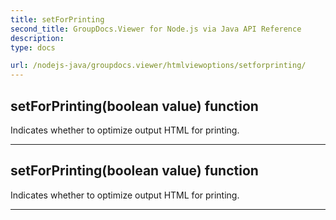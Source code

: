 ```yaml
---
title: setForPrinting
second_title: GroupDocs.Viewer for Node.js via Java API Reference
description: 
type: docs

url: /nodejs-java/groupdocs.viewer/htmlviewoptions/setforprinting/
---
```


## setForPrinting(boolean value)  function

 Indicates whether to optimize output HTML for printing.
 


---


## setForPrinting(boolean value)  function

 Indicates whether to optimize output HTML for printing.
 


---



